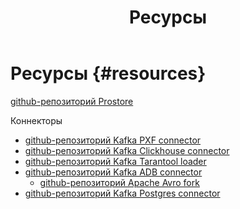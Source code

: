 ﻿---
layout: default
title: Ресурсы
nav_order: 6
has_children: false
---

# Ресурсы {#resources}

[github-репозиторий Prostore](https://github.com/datamarts/prostore)

Коннекторы
- [github-репозиторий Kafka PXF connector](https://github.com/arenadata/kafka-pxf-connector)
- [github-репозиторий Kafka Clickhouse connector](https://github.com/arenadata/kafka-clickhouse-connector)
- [github-репозиторий Kafka Tarantool loader](https://github.com/arenadata/kafka-tarantool-loader)
- [github-репозиторий Kafka ADB connector](https://github.com/arenadata/kafka-adb-os)
   - [github-репозиторий Apache Avro fork](https://github.com/arenadata/avro/tree/1.10.2_arenadata1/lang/c)
- [github-репозиторий Kafka Postgres connector](https://github.com/arenadata/kafka-postgres-connector)